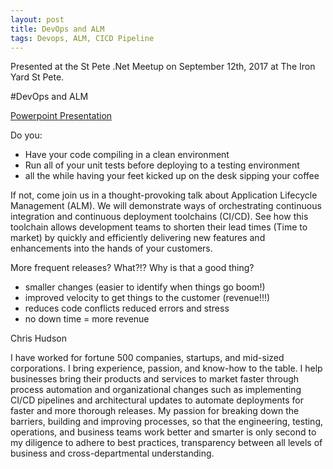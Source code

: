 ```yaml
---
layout: post
title: DevOps and ALM
tags: Devops, ALM, CICD Pipeline
---
```



Presented at the St Pete .Net Meetup on
September 12th, 2017 at The Iron Yard St Pete. 

#DevOps and ALM

[Powerpoint Presentation]({{site.url}}/Files/cicdToolChain.pptx)

Do you:  
- Have your code compiling in a clean environment 
- Run all of your unit tests before deploying to a testing environment 
- all the while having your feet kicked up on the desk sipping your coffee

If not, come join us in a thought-provoking talk about Application Lifecycle Management (ALM). We will demonstrate ways of orchestrating continuous integration and continuous deployment toolchains (CI/CD). See how this toolchain allows development teams to shorten their lead times (Time to market) by quickly and efficiently delivering new features and enhancements into the hands of your customers.

More frequent releases? What?!? Why is that a good thing? 
- smaller changes (easier to identify when things go boom!) 
- improved velocity to get things to the customer (revenue!!!) 
- reduces code conflicts reduced errors and stress 
- no down time = more revenue

Chris Hudson

I have worked for fortune 500 companies, startups, and mid-sized corporations. I bring experience, passion, and know-how to the table. I help businesses bring their products and services to market faster through process automation and organizational changes such as implementing CI/CD pipelines and architectural updates to automate deployments for faster and more thorough releases. My passion for breaking down the barriers, building and improving processes, so that the engineering, testing, operations, and business teams work better and smarter is only second to my diligence to adhere to best practices, transparency between all levels of business and cross-departmental understanding.

